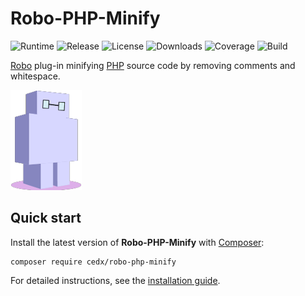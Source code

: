 # Robo-PHP-Minify
![Runtime](https://img.shields.io/packagist/php-v/cedx/robo-php-minify.svg) ![Release](https://img.shields.io/packagist/v/cedx/robo-php-minify.svg) ![License](https://img.shields.io/packagist/l/cedx/robo-php-minify.svg) ![Downloads](https://img.shields.io/packagist/dt/cedx/robo-php-minify.svg) ![Coverage](https://coveralls.io/repos/github/cedx/robo-php-minify/badge.svg) ![Build](https://github.com/cedx/robo-php-minify/workflows/build/badge.svg)

[Robo](https://robo.li) plug-in minifying [PHP](https://www.php.net) source code by removing comments and whitespace.

![Robo](img/robo.png)

## Quick start
Install the latest version of **Robo-PHP-Minify** with [Composer](https://getcomposer.org):

```shell
composer require cedx/robo-php-minify
```

For detailed instructions, see the [installation guide](installation.md).
